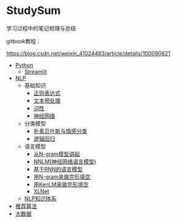 # StudySum
学习过程中的笔记梳理与总结

gitbook教程：

https://blog.csdn.net/weixin_41024483/article/details/100090621

- [Python](StudyPython/README.md)
  - [Streamlit](StudyPython/Streamlit.md)
- [NLP](StudyNLP/README.md)
  - 基础知识
    - [正则表达式](StudyNLP/基础知识/[1-1]正则表达式.md)
    - [文本预处理](StudyNLP/基础知识/[1-2]文本预处理.md)
    - [词性](StudyNLP/基础知识/[1-3]词性.md)
    - [神经网络](StudyNLP/基础知识/[2-1]神经网络.md)
  - 分类模型
    - [朴素贝叶斯与情感分类](StudyNLP/分类模型/[1-1]朴素贝叶斯与情感分类.md)
    - [逻辑回归](StudyNLP/分类模型/[1-2]逻辑回归.md)
  - 语言模型
    - [从N-gram模型讲起](StudyNLP/语言模型/[1-1][语言模型]从N-gram模型讲起.md)
    - [NNLM(神经网络语言模型)](StudyNLP/语言模型/[1-2][语言模型]NNLM(神经网络语言模型).md)
    - [基于RNN的语言模型](StudyNLP/语言模型/[1-3][语言模型]基于RNN的语言模型.md)
    - [用N-gram来做完形填空](StudyNLP/语言模型/[1-4][语言模型]用N-gram来做完形填空.md)
    - [用KenLM来做完形填空](StudyNLP/语言模型/[1-5][语言模型]用KenLM来做完形填空.md)
    - [XLNet](StudyNLP/语言模型/XLNet.md)
  - [NLP知识体系](StudyNLP/NLP知识体系.md)
- [推荐算法](StudyRecsys/README.md)
- [大数据](StudyBigdata/README.md)

